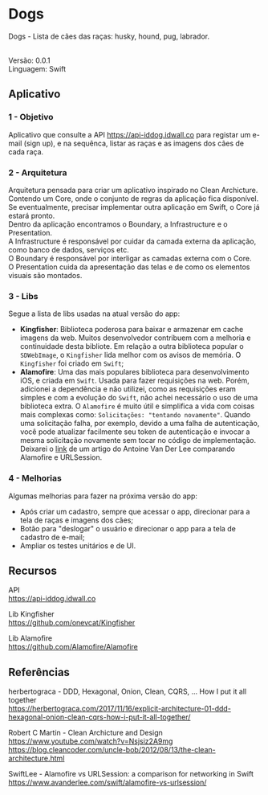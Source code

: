 # Dogs
Dogs - Lista de cães das raças: husky, hound, pug, labrador.<br><br>

Versão: 0.0.1<br>
Linguagem: Swift<br>

## Aplicativo

### 1 - Objetivo

Aplicativo que consulte a API https://api-iddog.idwall.co para registar um e-mail (sign up), e na sequênca, listar as raças e as imagens dos cães de cada raça.<br>

### 2 - Arquitetura

Arquitetura pensada para criar um aplicativo inspirado no Clean Archicture. Contendo um Core,
onde o conjunto de regras da aplicação fica disponível. Se eventualmente, precisar implementar
outra aplicação em Swift, o Core já estará pronto.<br>
Dentro da aplicação encontramos o Boundary, a Infrastructure e o Presentation.<br>
A Infrastructure é responsável por cuidar da camada externa da aplicação, como banco de
dados, serviços etc.<br> 
O Boundary é responsável por interligar as camadas externa com o Core.<br>
O Presentation cuida da apresentação das telas e de como os elementos visuais são montados.

### 3 - Libs

Segue a lista de libs usadas na atual versão do app:<br>
- **Kingfisher**: Biblioteca poderosa para baixar e armazenar em cache imagens da web. Muitos desenvolvedor contribuem com a melhoria e continuidade desta bibliote. Em relação a outra biblioteca popular o `SDWebImage`, o `Kingfisher` lida melhor com os avisos de memória. O `Kingfisher` foi criado em `Swift`;<br>
- **Alamofire**: Uma das mais populares biblioteca para desenvolvimento iOS, e criada em `Swift`. Usada para fazer requisições na web. Porém, adicionei a dependência e não utilizei, como as requisições eram simples e com a evolução do `Swift`, não achei necessário o uso de uma biblioteca extra. O `Alamofire` é muito útil e simplifica a vida com coisas mais complexas como: `Solicitações: "tentando novamente"`. Quando uma solicitação falha, por exemplo, devido a uma falha de autenticação, você pode atualizar facilmente seu token de autenticação e invocar a mesma solicitação novamente sem tocar no código de implementação. Deixarei o [link](https://www.avanderlee.com/swift/alamofire-vs-urlsession/ "Named link title") de um artigo do Antoine Van Der Lee comparando Alamofire e URLSession.

### 4 - Melhorias

Algumas melhorias para fazer na próxima versão do app:<br>
- Após criar um cadastro, sempre que acessar o app, direcionar para a tela de raças e imagens dos cães;<br>
- Botão para "deslogar" o usuário e direcionar o app para a tela de cadastro de e-mail;<br>
- Ampliar os testes unitários e de UI.

## Recursos

API<br>
https://api-iddog.idwall.co

Lib Kingfisher<br>
https://github.com/onevcat/Kingfisher

Lib Alamofire<br>
https://github.com/Alamofire/Alamofire

## Referências

herbertograca - DDD, Hexagonal, Onion, Clean, CQRS, … How I put it all together<br>
https://herbertograca.com/2017/11/16/explicit-architecture-01-ddd-hexagonal-onion-clean-cqrs-how-i-put-it-all-together/

Robert C Martin - Clean Archicture and Design<br>
https://www.youtube.com/watch?v=Nsjsiz2A9mg
https://blog.cleancoder.com/uncle-bob/2012/08/13/the-clean-architecture.html

SwiftLee - Alamofire vs URLSession: a comparison for networking in Swift<br>
https://www.avanderlee.com/swift/alamofire-vs-urlsession/